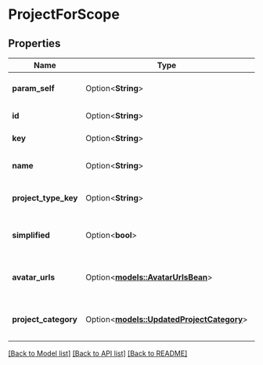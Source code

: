# ProjectForScope

## Properties

Name | Type | Description | Notes
------------ | ------------- | ------------- | -------------
**param_self** | Option<**String**> | The URL of the project details. | [optional][readonly]
**id** | Option<**String**> | The ID of the project. | [optional]
**key** | Option<**String**> | The key of the project. | [optional][readonly]
**name** | Option<**String**> | The name of the project. | [optional][readonly]
**project_type_key** | Option<**String**> | The [project type](https://confluence.atlassian.com/x/GwiiLQ#Jiraapplicationsoverview-Productfeaturesandprojecttypes) of the project. | [optional][readonly]
**simplified** | Option<**bool**> | Whether or not the project is simplified. | [optional][readonly]
**avatar_urls** | Option<[**models::AvatarUrlsBean**](AvatarUrlsBean.md)> | The URLs of the project's avatars. | [optional][readonly]
**project_category** | Option<[**models::UpdatedProjectCategory**](UpdatedProjectCategory.md)> | The category the project belongs to. | [optional][readonly]

[[Back to Model list]](../README.md#documentation-for-models) [[Back to API list]](../README.md#documentation-for-api-endpoints) [[Back to README]](../README.md)



